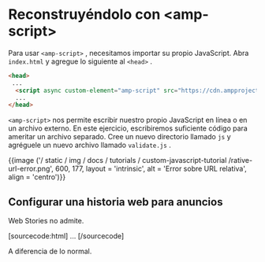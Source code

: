 # Reconstruyéndolo con &lt;amp-script&gt;

Para usar `<amp-script>` , necesitamos importar su propio JavaScript. Abra `index.html` y agregue lo siguiente al `<head>` .

```html
<head>
 ...
  <script async custom-element="amp-script" src="https://cdn.ampproject.org/v0/amp-script-0.1.js"></script>
  ...
</head>
```

`<amp-script>` nos permite escribir nuestro propio JavaScript en línea o en un archivo externo. En este ejercicio, escribiremos suficiente código para ameritar un archivo separado. Cree un nuevo directorio llamado `js` y agréguele un nuevo archivo llamado `validate.js` .

{{image ('/ static / img / docs / tutorials / custom-javascript-tutorial /rative-url-error.png', 600, 177, layout = 'intrinsic', alt = 'Error sobre URL relativa', align = 'centro')}}

## Configurar una historia web para anuncios

Web Stories no admite.

[sourcecode:html]
<amp-story>
  <amp-story-auto-ads>
    <script type="application/json">
      {
        "ad-attributes": {
          // ad server configuration
        }
      }
    </script>
  </amp-story-auto-ads>
  <amp-story-page>
  ...
</amp-story>
[/sourcecode]

A diferencia de lo normal.
